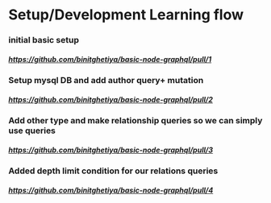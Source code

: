 # Setup/Development Learning flow
### initial basic setup
##### https://github.com/binitghetiya/basic-node-graphql/pull/1

### Setup mysql DB and add author query+ mutation
##### https://github.com/binitghetiya/basic-node-graphql/pull/2

### Add other type and make relationship queries so we can simply use queries
##### https://github.com/binitghetiya/basic-node-graphql/pull/3

### Added depth limit condition for our relations queries
##### https://github.com/binitghetiya/basic-node-graphql/pull/4

